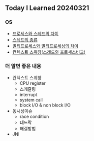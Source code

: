 Today I Learned 20240321
---

### OS

- [프로세스와 스레드의 차이](../../os/process_vs_thread.md)
- [스레드의 종류](../../os/thread_type.md)
- [멀티프로세스와 멀티프로세싱의 차이](../../os/multitasking_vs_multiprocessing.md)
- [컨텍스트 스위칭(스레드와 프로세스비교)](../../os/context_switching.md)

### 더 알면 좋은 내용

- 컨텍스트 스위칭
    - CPU register
    - 스케쥴링
    - interrupt
    - system call
    - block I/O & non block I/O
- 동시성이슈
    - race condition
    - 데드락
    - 해결방법
- JNI
